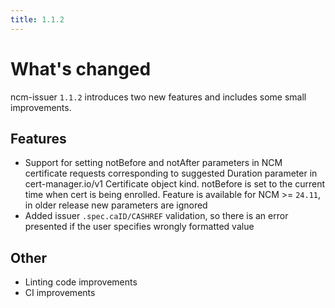```yaml
---
title: 1.1.2
---
```


# What's changed

ncm-issuer `1.1.2` introduces two new features and includes some small improvements.

## Features

* Support for setting notBefore and notAfter parameters in NCM certificate requests corresponding to suggested Duration parameter in cert-manager.io/v1 Certificate object kind. notBefore is set to the current time when cert is being enrolled. Feature is available for NCM >= `24.11`, in older release new parameters are ignored
* Added issuer `.spec.caID/CASHREF` validation, so there is an error presented if the user specifies wrongly formatted value

## Other

* Linting code improvements
* CI improvements